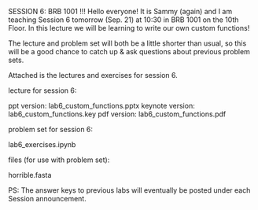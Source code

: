 SESSION 6: BRB 1001 !!!
Hello everyone! It is Sammy (again) and I am teaching Session 6 tomorrow (Sep. 21) at 10:30 in BRB 1001 on the 10th Floor. In this lecture we will be learning to write our own custom functions!

 

The lecture and problem set will both be a little shorter than usual, so this will be a good chance to catch up & ask questions about previous problem sets.

 

Attached is the lectures and exercises for session 6.

 

lecture for session 6:

ppt version: lab6_custom_functions.pptx
keynote version: lab6_custom_functions.key
pdf version: lab6_custom_functions.pdf
 

problem set for session 6:

lab6_exercises.ipynb
 

files (for use with problem set):

horrible.fasta

 


PS: The answer keys to previous labs will eventually be posted under each Session announcement.
